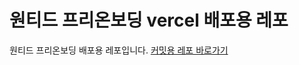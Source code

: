 # 원티드 프리온보딩 vercel 배포용 레포
원티드 프리온보딩 배포용 레포입니다.
[커밋용 레포 바로가기](https://github.com/Wanted-07-team-9/pre-onboarding-7th-3-1-9.git)
